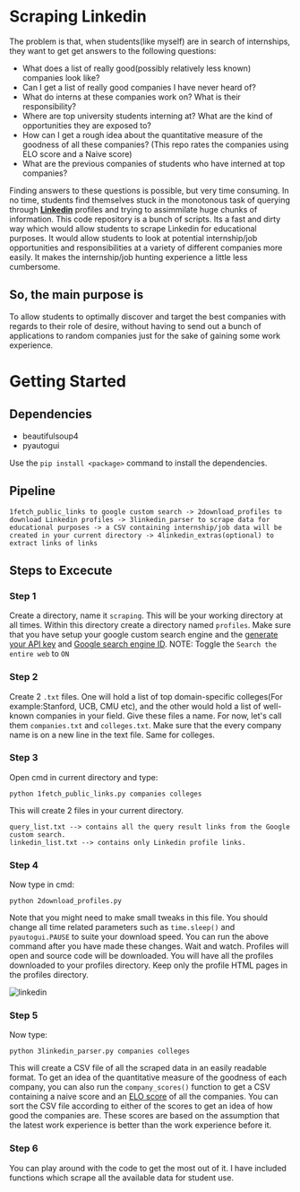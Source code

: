 # Scraping Linkedin 
The problem is that, when students(like myself) are in search of internships, they want to get get answers to the following questions: 
* What does a list of really good(possibly relatively less known) companies look like?
* Can I get a list of really good companies I have never heard of?
* What do interns at these companies work on? What is their responsibility?
* Where are top university students interning at? What are the kind of opportunities they are exposed to?
* How can I get a rough idea about the quantitative measure of the goodness of all these companies? (This repo rates the companies using ELO score and a Naive score)
* What are the previous companies of students who have interned at top companies?

Finding answers to these questions is possible, but very time consuming. In no time, students find themselves stuck in the monotonous task of querying through [**Linkedin**](https://www.linkedin.com/) profiles and trying to assimmilate huge chunks of information. 
This code repository is a bunch of scripts. Its a fast and dirty way which would allow students to scrape Linkedin for educational purposes. It would allow students to look at potential internship/job opportunities and responsibilities
at a variety of different companies more easily. It makes the internship/job hunting experience a little less cumbersome. 

## So, the main purpose is
To allow students to optimally discover and target the best companies with regards to their role of desire, without having to send out a bunch of applications to random companies just for the sake of gaining some work experience.

# Getting Started

## Dependencies
* beautifulsoup4
* pyautogui


Use the ```pip install <package>``` command to install the dependencies.

## Pipeline
```
1fetch_public_links to google custom search -> 2download_profiles to download Linkedin profiles -> 3linkedin_parser to scrape data for educational purposes -> a CSV containing internship/job data will be created in your current directory -> 4linkedin_extras(optional) to extract links of links
```

## Steps to Excecute

### Step 1
Create a directory, name it ```scraping```. This will be your working directory at all times. Within this directory create a directory named `profiles`. Make sure that you have setup your google custom search engine and the [generate your API key](https://developers.google.com/custom-search/v1/overview) and [Google search engine ID](https://cse.google.com/cse/all). NOTE: Toggle the ```Search the entire web``` to ```ON```

### Step 2
Create 2 ```.txt``` files. One will hold a list of top domain-specific colleges(For example:Stanford, UCB, CMU etc), and the other would hold a list of well-known companies in your field. Give these files a name. For now, let's call them ```companies.txt``` and ```colleges.txt```. Make sure that the every company name is on a new line in the text file. Same for colleges.

### Step 3
Open cmd in current directory and type:
```
python 1fetch_public_links.py companies colleges
```
This will create 2 files in your current directory. 
```
query_list.txt --> contains all the query result links from the Google custom search.
linkedin_list.txt --> contains only Linkedin profile links.
```

### Step 4
Now type in cmd:
```
python 2download_profiles.py 
```
Note that you might need to make small tweaks in this file. You should change all time related parameters such as ```time.sleep()``` and ```pyautogui.PAUSE``` to suite your download speed. You can run the above command after you have made these changes. Wait and watch. Profiles will open and source code will be downloaded. You will have all the profiles downloaded to your profiles directory. Keep only the profile HTML pages in the profiles directory.

![linkedin](https://user-images.githubusercontent.com/34591573/58783465-9638c100-85fe-11e9-93d6-dc497551e10d.gif)


### Step 5
Now type:
```
python 3linkedin_parser.py companies colleges
```
This will create a CSV file of all the scraped data in an easily readable format. To get an idea of the quantitative measure of the goodness of each company, you can also run the ```company_scores()``` function to get a CSV containing a naive score and an [ELO score](https://en.wikipedia.org/wiki/Elo_rating_system) of all the companies. You can sort the CSV file according to either of the scores to get an idea of how good the companies are. These scores are based on the assumption that the latest work experience is better than the work experience before it.

### Step 6
You can play around with the code to get the most out of it. I have included functions which scrape all the available data for student use. 

